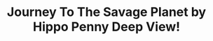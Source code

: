 ---
title: Journey To The Savage Planet by Hippo Penny Deep View!
layout: scoredetail
permalink: /meta-score/journey-to-the-savage-planet
header:
  teaser: /assets/images/journey-to-the-savage-planet.jpg
  video:
    id: zB-ALUi7u5g
    provider: youtube
---
